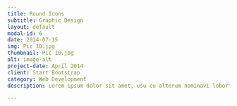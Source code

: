 ```yaml
---
title: Round Icons
subtitle: Graphic Design
layout: default
modal-id: 6
date: 2014-07-15
img: Pic 10.jpg
thumbnail: Pic 10.jpg
alt: image-alt
project-date: April 2014
client: Start Bootstrap
category: Web Development
description: Lorem ipsum dolor sit amet, usu cu alterum nominavi lobortis. At duo novum diceret. Tantas apeirian vix et, usu sanctus postulant inciderint ut, populo diceret necessitatibus in vim. Cu eum dicam feugiat noluisse.

---
```

